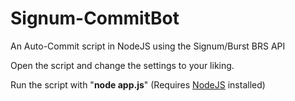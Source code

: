 # Signum-CommitBot
An Auto-Commit script in NodeJS using the Signum/Burst BRS API


Open the script and change the settings to your liking.

Run the script with "**node app.js**" (Requires [NodeJS](https://nodejs.org/en/) installed)
